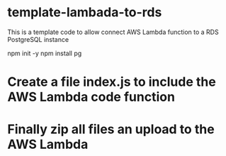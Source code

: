 # template-lambada-to-rds
This is a template code to allow connect AWS Lambda function to a RDS PostgreSQL instance

npm init -y
npm install pg

# Create a file index.js to include the AWS Lambda code function

# Finally zip all files an upload to the AWS Lambda
